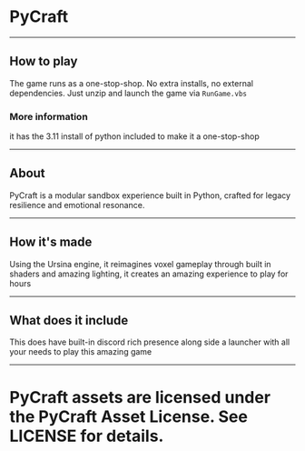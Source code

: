 # PyCraft

---

## How to play

The game runs as a one-stop-shop. No extra installs, no external dependencies. Just unzip and launch the game via `RunGame.vbs`


### More information

it has the 3.11 install of python included to make it a one-stop-shop

---

## About

PyCraft is a modular sandbox experience built in Python, crafted for legacy resilience and emotional resonance.

---

## How it's made

Using the Ursina engine, it reimagines voxel gameplay through built in shaders and amazing lighting, it creates an amazing experience to play for hours

---

## What does it include

This does have built-in discord rich presence along side a launcher with all your needs to play this amazing game

---

# **PyCraft assets are licensed under the PyCraft Asset License. See LICENSE for details.**